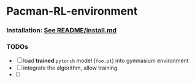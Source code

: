 # Pacman-RL-environment

### Installation:  [See README/install.md](./README/INSTALL.md)

### TODOs

- [ ] load **trained** `pytorch` model (`foo.pt`) into gymnasium environment
- [ ] integrate the algorithm, allow training.
- [ ] 
